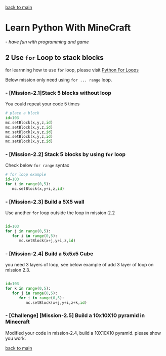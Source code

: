 [back to main](../../README.md)

# Learn Python With MineCraft

  *- have fun with programming and game*

## 2 Use `for` Loop to stack blocks

for learnning how to use `for` loop, please visit [Python For Loops](https://www.w3schools.com/python/python_for_loops.asp)

Below mission only need using `for ... range` loop.

### - [Mission-2.1]Stack 5 blocks without loop

You could repeat your code 5 times

```python
# place a block
id=103
mc.setBlock(x,y,z,id)
mc.setBlock(x,y,z,id)
mc.setBlock(x,y,z,id)
mc.setBlock(x,y,z,id)
mc.setBlock(x,y,z,id)
```

### - [Mission-2.2] Stack 5 blocks by using `for` loop

Check below `for range` syntax

```python
# for loop example
id=103
for i in range(0,5):
   mc.setBlock(x,y+i,z,id)

```

### - [Mission-2.3] Build a 5X5 wall

Use another `for` loop outside the loop in mission-2.2

```python

id=103
for j in range(0,5):
   for i in range(0,5):
      mc.setBlock(x+j,y+i,z,id)

```

### - [Mission-2.4] Build a 5x5x5 Cube

you need 3 layers of loop,  see below example of add 3 layer of loop on mission 2.3.

```python

id=103
for k in range(0,5):
   for j in range(0,5):
      for i in range(0,5):
         mc.setBlock(x+j,y+i,z+k,id)

```

### - [Challenge] [Mission-2.5] Build a 10x10X10 pyramid in Minecraft

Modified your code in mission-2.4, build a 10X10X10 pyramid.
please show you work.

[back to main](../../README.md)
